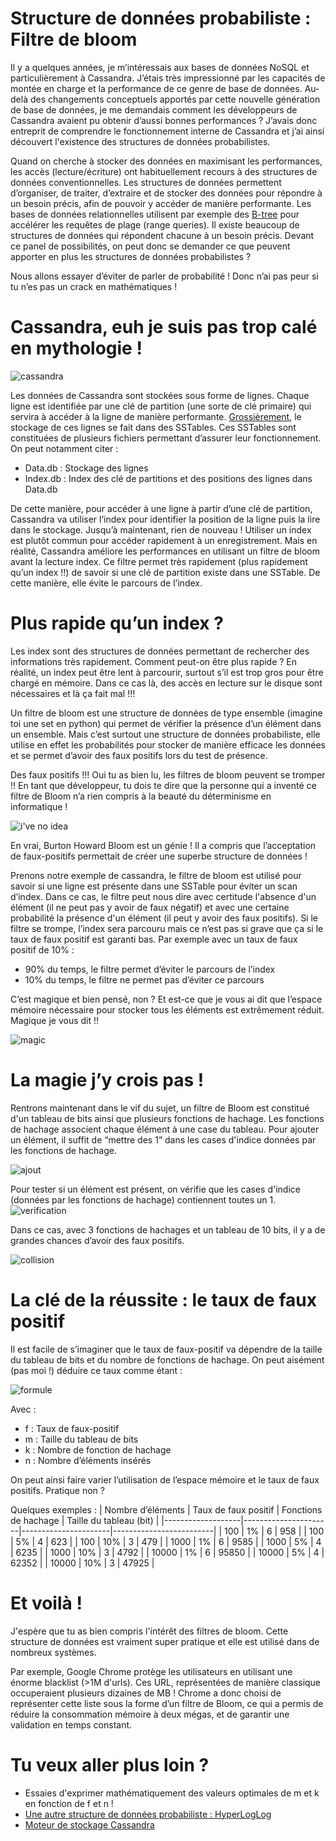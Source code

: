 Structure de données probabiliste : Filtre de bloom
== 
Il y a quelques années, je m’intéressais aux bases de données NoSQL et particulièrement à Cassandra. J’étais très impressionné par les capacités de montée en charge et la performance de ce genre de base de données. Au-delà des changements conceptuels apportés par cette nouvelle génération de base de données, je me demandais comment les développeurs de Cassandra avaient pu obtenir d’aussi bonnes performances ? J’avais donc entreprit de comprendre le fonctionnement interne de Cassandra et j’ai ainsi découvert l'existence des structures de données probabilistes.

Quand on cherche à stocker des données en maximisant les performances, les accès (lecture/écriture) ont habituellement recours à des structures de données conventionnelles. Les structures de données permettent d’organiser, de traiter, d’extraire et de stocker des données pour répondre à un besoin précis, afin de pouvoir y accéder de manière performante. Les bases de données relationnelles utilisent par exemple des [B-tree](https://en.wikipedia.org/wiki/B-tree) pour accélérer les requêtes de plage (range queries). Il existe beaucoup de structures de données qui répondent chacune à un besoin précis. Devant ce panel de possibilités, on peut donc se demander ce que peuvent apporter en plus les structures de données probabilistes  ?

Nous allons essayer d’éviter de parler de probabilité ! Donc n’ai pas peur si tu n’es pas un crack en mathématiques !

# Cassandra, euh je suis pas trop calé en mythologie !
![cassandra](https://user-images.githubusercontent.com/739495/229084486-5e31f22a-a6e4-4f7d-a4a2-5179c50944d3.jpg)

Les données de Cassandra sont stockées sous forme de lignes. Chaque ligne est identifiée par une clé de partition (une sorte de clé primaire) qui servira à accéder à la ligne de manière performante.
[Grossièrement](https://cassandra.apache.org/doc/latest/cassandra/architecture/storage_engine.html), le stockage de ces lignes se fait dans des SSTables. 
Ces SSTables sont constituées de plusieurs fichiers permettant d’assurer leur fonctionnement. On peut notamment citer : 
- Data.db : Stockage des lignes
- Index.db : Index des clé de partitions et des positions des lignes dans Data.db

De cette manière, pour accéder à une ligne à partir d’une clé de partition, Cassandra va utiliser l’index pour identifier la position de la ligne puis la lire dans le stockage. Jusqu’à maintenant, rien de nouveau ! Utiliser un index est plutôt commun pour accéder rapidement à un enregistrement. 
Mais en réalité, Cassandra améliore les performances en utilisant un filtre de bloom avant la lecture index. Ce filtre permet très rapidement (plus rapidement qu’un index !!) de savoir si une clé de partition existe dans une SSTable. De cette manière, elle évite le parcours de l’index.

# Plus rapide qu’un index ?
Les index sont des structures de données permettant de rechercher des informations très rapidement. Comment peut-on être plus rapide ? En réalité, un index peut être lent à parcourir, surtout s’il est trop gros pour être chargé en mémoire. Dans ce cas là, des accès en lecture sur le disque sont nécessaires et là ça fait mal !!!

Un filtre de bloom est une structure de données de type ensemble (imagine toi une set en python) qui permet de vérifier la présence d’un élément dans un ensemble. Mais c’est surtout une structure de données probabiliste, elle utilise en effet les probabilités pour stocker de manière efficace les données et se permet d’avoir des faux positifs lors du test de présence.

Des faux positifs !!! Oui tu as bien lu, les filtres de bloom peuvent se tromper !! En tant que développeur, tu dois te dire que la personne qui a inventé ce filtre de Bloom n’a rien compris à la beauté du déterminisme en informatique !

![i've no idea](https://user-images.githubusercontent.com/739495/229086614-478c58f7-18f9-4883-9dbb-78a8202f352a.gif)

En vrai, Burton Howard Bloom est un génie ! Il a compris que l’acceptation de faux-positifs permettait de créer une superbe structure de données !

Prenons notre exemple de cassandra, le filtre de bloom est utilisé pour savoir si une ligne est présente dans une SSTable pour éviter un scan d’index.
Dans ce cas, le filtre peut nous dire avec certitude l'absence d'un élément (il ne peut pas y avoir de faux négatif) et avec une certaine probabilité la présence d'un élément (il peut y avoir des faux positifs). 
Si le filtre se trompe, l’index sera parcouru mais ce n’est pas si grave que ça si le taux de faux positif est garanti bas. 
Par exemple avec un taux de faux positif de 10% : 
- 90% du temps, le filtre permet d’éviter le parcours de l’index
- 10% du temps, le filtre ne permet pas d’éviter ce parcours

C’est magique et bien pensé, non ? Et est-ce que je vous ai dit que l’espace mémoire nécessaire pour stocker tous les éléments est extrêmement réduit. 
Magique je vous dit !!

![magic](https://user-images.githubusercontent.com/739495/229087094-7768bd9e-2d70-447f-8057-e81aa1fce9d5.gif)

# La magie j’y crois pas !
Rentrons maintenant dans le vif du sujet, un filtre de Bloom est constitué d'un tableau de bits ainsi que plusieurs fonctions de hachage. Les fonctions de hachage associent chaque élément à une case du tableau. Pour ajouter un élément, il suffit de “mettre des 1” dans les cases d'indice données par les fonctions de hachage. 

![ajout](https://user-images.githubusercontent.com/739495/229087732-82f07dd4-5be1-41f2-a296-3ff9cd208b12.jpg)

Pour tester si un élément est présent, on vérifie que les cases d'indice (données par les fonctions de hachage) contiennent toutes un 1.
![verification](https://user-images.githubusercontent.com/739495/229087794-42151c16-d437-40cd-a2c9-70523dd5bbc3.jpg)

Dans ce cas, avec 3 fonctions de hachages et un tableau de 10 bits, il y a de grandes chances d’avoir des faux positifs.

![collision](https://user-images.githubusercontent.com/739495/229088013-6c2e0723-b961-417e-9b27-75e4cc47abab.jpg)

# La clé de la réussite : le taux de faux positif
Il est facile de s’imaginer que le taux de faux-positif va dépendre de la taille du tableau de bits et du nombre de fonctions de hachage. On peut aisément (pas moi !) déduire ce taux comme étant :

![formule](https://user-images.githubusercontent.com/739495/229088335-133ed251-408b-4486-8e62-4c08a709f0a0.png)

Avec : 
- f : Taux de faux-positif
- m : Taille du tableau de bits
- k : Nombre de fonction de hachage
- n : Nombre d’éléments insérés

On peut ainsi faire varier l’utilisation de l’espace mémoire et le taux de faux positifs. Pratique non ?

Quelques exemples :
| Nombre d’éléments | Taux de faux positif | Fonctions de hachage | Taille du tableau (bit) |
|-------------------|----------------------|----------------------|-------------------------|
| 100               | 1%                   | 6                    | 958                     |
| 100               | 5%                   | 4                    | 623                     |
| 100               | 10%                  | 3                    | 479                     |
| 1000              | 1%                   | 6                    | 9585                    |
| 1000              | 5%                   | 4                    | 6235                    |
| 1000              | 10%                  | 3                    | 4792                    |
| 10000             | 1%                   | 6                    | 95850                   |
| 10000             | 5%                   | 4                    | 62352                   |
| 10000             | 10%                  | 3                    | 47925                   |

# Et voilà !
J'espère que tu as bien compris l'intérêt des filtres de bloom. Cette structure de données est vraiment super pratique et elle est utilisé dans de nombreux systèmes.

Par exemple, Google Chrome protège les utilisateurs en utilisant une énorme blacklist (>1M d'urls). 
Ces URL, représentées de manière classique occuperaient plusieurs dizaines de MB ! 
Chrome a donc choisi de représenter cette liste sous la forme d’un filtre de Bloom, ce qui a permis de réduire la consommation mémoire à deux mégas, et de garantir une validation en temps constant.

# Tu veux aller plus loin ?
- Essaies d'exprimer mathématiquement des valeurs optimales de m et k en fonction de f et n !
- [Une autre structure de données probabiliste : HyperLogLog](https://en.wikipedia.org/wiki/HyperLogLog)
- [Moteur de stockage Cassandra](https://cassandra.apache.org/doc/latest/cassandra/architecture/storage_engine.html)

